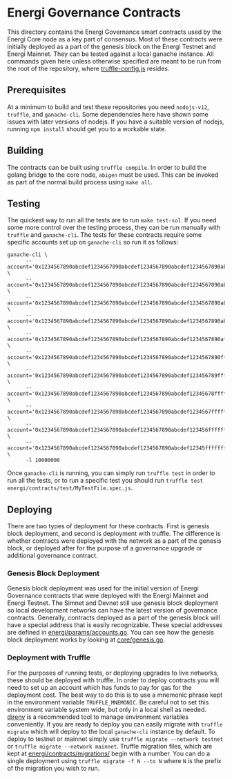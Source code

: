# Energi Governance Contracts
This directory contains the Energi Governance smart contracts used by the Energi Core node as a key part of consensus. Most of these contracts were initially deployed as a part of the genesis block on the Energi Testnet and Energi Mainnet. They can be tested against a local ganache instance. All commands given here unless otherwise specified are meant to be run from the root of the repository, where [truffle-config.js](truffle-config.js) resides.

## Prerequisites
At a minimum to build and test these repositories you need `nodejs-v12`, `truffle`, and `ganache-cli`. Some dependencies here have shown some issues with later versions of nodejs. If you have a suitable version of nodejs, running `npm install` should get you to a workable state.

## Building
The contracts can be built using `truffle compile`. In order to build the golang bridge to the core node, `abigen` must be used. This can be invoked as part of the normal build process using `make all`.

## Testing
The quickest way to run all the tests are to run `make test-sol`. If you need some more control over the testing process, they can be run manually with `truffle` and `ganache-cli`. The tests for these contracts require some specific accounts set up on `ganache-cli` so run it as follows:
```
ganache-cli \
      --account='0x1234567890abcdef1234567890abcdef1234567890abcdef1234567890abcdef,10000000000000000000000000' \
      --account='0x1234567890abcdef1234567890abcdef1234567890abcdef1234567890abcdff,200000000000000000000000' \
      --account='0x1234567890abcdef1234567890abcdef1234567890abcdef1234567890abcfff,100000000000000000000000' \
      --account='0x1234567890abcdef1234567890abcdef1234567890abcdef1234567890abffff,11000000000000000000000' \
      --account='0x1234567890abcdef1234567890abcdef1234567890abcdef1234567890afffff,1000000000000000000000' \
      --account='0x1234567890abcdef1234567890abcdef1234567890abcdef1234567890ffffff,1000000000' \
      --account='0x1234567890abcdef1234567890abcdef1234567890abcdef123456789fffffff,0' \
      --account='0x1234567890abcdef1234567890abcdef1234567890abcdef12345678ffffffff,100000000000000000000000' \
      --account='0x1234567890abcdef1234567890abcdef1234567890abcdef1234567fffffffff,100000000000000000000000' \
      --account='0x1234567890abcdef1234567890abcdef1234567890abcdef123456ffffffffff,100000000000000000000000' \
      --account='0x1234567890abcdef1234567890abcdef1234567890abcdef12345fffffffffff,10000000000000000000000000' \
      -l 10000000
```

Once `ganache-cli` is running, you can simply run `truffle test` in order to run all the tests, or to run a specific test you should run `truffle test energi/contracts/test/MyTestFile.spec.js`.

## Deploying
There are two types of deployment for these contracts. First is genesis block deployment, and second is deployment with truffle. The difference is whether contracts were deployed with the network as a part of the genesis block, or deployed after for the purpose of a governance upgrade or additional governance contract.

### Genesis Block Deployment
Genesis block deployment was used for the initial version of Energi Governance contracts that were deployed with the Energi Mainnet and Energi Testnet. The Simnet and Devnet still use genesis block deployment so local development networks can have the latest version of governance contracts. Generally, contracts deployed as a part of the genesis block will have a special address that is easily recognizable. These special addresses are defined in [energi/params/accounts.go](energi/params/accounts.go). You can see how the genesis block deployment works by looking at [core/genesis.go](core/genesis.go).

### Deployment with Truffle
For the purposes of running tests, or deploying upgrades to live networks, these should be deployed with truffle. In order to deploy contracts you will need to set up an account which has funds to pay for gas for the deployment cost. The best way to do this is to use a mnemonic phrase kept in the environment variable `TRUFFLE_MNEMONIC`. Be careful not to set this environment variable system wide, but only in a local shell as needed. [direnv](https://direnv.net/) is a recommended tool to manage environment variables conveniently. If you are ready to deploy you can easily migrate with `truffle migrate` which will deploy to the local `ganache-cli` instance by default. To deploy to testnet or mainnet simply use `truffle migrate --network testnet` or `truffle migrate --network mainnet`. Truffle migration files, which are kept at [energi/contracts/migrations/](energi/contracts/migrations/) begin with a number. You can do a single deployment using `truffle migrate -f N --to N` where `N` is the prefix of the migration you wish to run.
